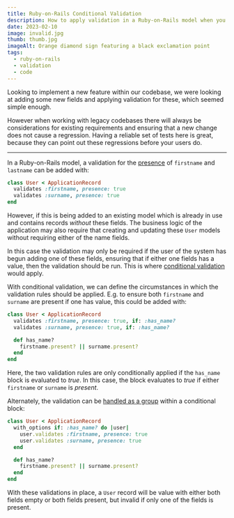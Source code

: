 ```yaml
---
title: Ruby-on-Rails Conditional Validation
description: How to apply validation in a Ruby-on-Rails model when you don't always want it
date: 2023-02-10
image: invalid.jpg
thumb: thumb.jpg
imageAlt: Orange diamond sign featuring a black exclamation point
tags:
  - ruby-on-rails
  - validation
  - code
---
```


Looking to implement a new feature within our codebase, we were looking at adding some new fields and applying validation for these, which seemed simple enough.

However when working with legacy codebases there will always be considerations for existing requirements and ensuring that a new change does not cause a regression. Having a reliable set of tests here is great, because they can point out these regressions before your users do.

---

In a Ruby-on-Rails model, a validation for the [presence](https://guides.rubyonrails.org/active_record_validations.html#presence) of `firstname` and `lastname` can be added with:

```ruby
class User < ApplicationRecord
  validates :firstname, presence: true
  validates :surname, presence: true
end
```

However, if this is being added to an existing model which is already in use and contains records _without_ these fields. The business logic of the application may also require that creating and updating these `User` models without requiring either of the name fields.

In this case the validation may only be required if the user of the system has begun adding one of these fields, ensuring that if either one fields has a value, then the validation should be run. This is where [conditional validation](https://guides.rubyonrails.org/active_record_validations.html#conditional-validation) would apply.

With conditional validation, we can define the circumstances in which the validation rules should be applied. E.g. to ensure both `firstname` and `surname` are present if one has value, this could be added with:

```ruby
class User < ApplicationRecord
  validates :firstname, presence: true, if: :has_name?
  validates :surname, presence: true, if: :has_name?

  def has_name?
    firstname.present? || surname.present?
  end
end
```

Here, the two validation rules are only conditionally applied if the `has_name` block is evaluated to *true*. In this case, the block evaluates to *true* if either `firstname` or `surname` is *present*.

Alternately, the validation can be [handled as a group](https://guides.rubyonrails.org/active_record_validations.html#grouping-conditional-validations) within a conditional block:

```ruby
class User < ApplicationRecord
  with_options if: :has_name? do |user|
    user.validates :firstname, presence: true
    user.validates :surname, presence: true
  end

  def has_name?
    firstname.present? || surname.present?
  end
end
```

With these validations in place, a `User` record will be value with either both fields empty or both fields present, but invalid if only one of the fields is present.